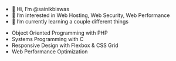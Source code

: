 - 👋 Hi, I’m @sainikbiswas
- 👀 I’m interested in Web Hosting, Web Security, Web Performance
- 🌱 I’m currently learning a couple different things

* Object Oriented Programming with PHP
* Systems Programming with C
* Responsive Design with Flexbox & CSS Grid
* Web Performance Optimization


<!---
sainikbiswas/sainikbiswas is a ✨ special ✨ repository because its `README.md` (this file) appears on your GitHub profile.
You can click the Preview link to take a look at your changes.
--->
